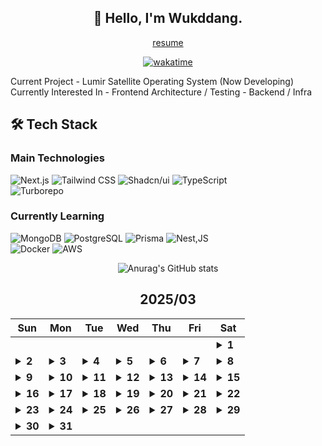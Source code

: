<div align="center">

## 🙌 Hello, I'm Wukddang.

[resume](https://wukdddang.vercel.app)

[![wakatime](https://wakatime.com/badge/user/9b8b1e3c-c3ef-4910-b98f-96cd8c45d763.svg)](https://wakatime.com/@9b8b1e3c-c3ef-4910-b98f-96cd8c45d763)  


<div align="left">
  Current Project
  - Lumir Satellite Operating System (Now Developing)
  <br/>
  Currently Interested In
  - Frontend Architecture / Testing 
  - Backend / Infra

## 🛠 Tech Stack

### Main Technologies
![Next.js](https://img.shields.io/badge/-Next.js-000000?style=for-the-badge&logo=next.js&logoColor=white)
![Tailwind CSS](https://img.shields.io/badge/-Tailwind%20CSS-38B2AC?style=for-the-badge&logo=tailwind-css&logoColor=white)
![Shadcn/ui](https://img.shields.io/badge/-shadcn/ui-000000?style=for-the-badge&logo=shadcn/ui&logoColor=white)
![TypeScript](https://img.shields.io/badge/-TypeScript-3178C6?style=for-the-badge&logo=typescript&logoColor=white)
<br/>
![Turborepo](https://img.shields.io/badge/-Turborepo-EF4444?style=for-the-badge&logo=turborepo&logoColor=white)

### Currently Learning
![MongoDB](https://img.shields.io/badge/-MongoDB-47A248?style=for-the-badge&logo=mongodb&logoColor=white)
![PostgreSQL](https://img.shields.io/badge/-PostgreSQL-4169E1?style=for-the-badge&logo=postgresql&logoColor=white)
![Prisma](https://img.shields.io/badge/-Prisma-2D3748?style=for-the-badge&logo=prisma&logoColor=white)
![Nest,JS](https://img.shields.io/badge/-Nest.JS-E0234E?style=for-the-badge&logo=nestjs&logoColor=white)
<br/>
![Docker](https://img.shields.io/badge/-Docker-2496ED?style=for-the-badge&logo=docker&logoColor=white)
![AWS](https://img.shields.io/badge/-AWS-232F3E?style=for-the-badge&logo=amazon-web-service&logoColor=white)

</div>

![Anurag's GitHub stats](https://github-readme-stats.vercel.app/api?username=wukdddang&show_icons=true&theme=radical)


<!--CALENDAR-START-->
## 2025/03

| Sun | Mon | Tue | Wed | Thu | Fri | Sat |
| --- | --- | --- | --- | --- | --- | --- |
|     |     |     |     |     |     | <details><summary>**1**</summary>ATS: 프로젝트 개발</details> |
| <details><summary>**2**</summary>ATS: 프로젝트 개발</details> | <details><summary>**3**</summary>ATS: 프로젝트 개발</details> | <details><summary>**4**</summary>ATS: 프로젝트 개발</details> | <details><summary>**5**</summary>ATS: 프로젝트 개발</details> | <details><summary>**6**</summary>ATS: 프로젝트 개발</details> | <details><summary>**7**</summary>ATS: 프로젝트 개발</details> | <details><summary>**8**</summary>ATS: 프로젝트 개발</details> |
| <details><summary>**9**</summary>ATS: 프로젝트 개발</details> | <details><summary>**10**</summary>ATS: 프로젝트 개발</details> | <details><summary>**11**</summary>ATS: 프로젝트 개발</details> | <details><summary>**12**</summary>ATS: 프로젝트 개발</details> | <details><summary>**13**</summary>ATS: 프로젝트 개발</details> | <details><summary>**14**</summary>ATS: 프로젝트 개발</details> | <details><summary>**15**</summary>ATS: 프로젝트 개발</details> |
| <details><summary>**16**</summary>ATS: 프로젝트 개발</details> | <details><summary>**17**</summary>ATS: 프로젝트 개발</details> | <details><summary>**18**</summary>ATS: 프로젝트 개발</details> | <details><summary>**19**</summary>ATS: 프로젝트 개발</details> | <details><summary>**20**</summary>ATS: 프로젝트 개발 + 메일 전송 프로그램 개발</details> | <details><summary>**21**</summary>ATS: 프로젝트 개발 + 메일 전송 프로그램 개발</details> | <details><summary>**22**</summary>ATS: 프로젝트 개발 + 메일 전송 프로그램 개발</details> |
| <details><summary>**23**</summary>ATS: 프로젝트 개발 + 메일 전송 프로그램 개발</details> | <details><summary>**24**</summary>ATS: 프로젝트 개발 + 메일 전송 프로그램 개발 + NestJS: 섹션 8-5~11</details> | <details><summary>**25**</summary>ATS: 프로젝트 개발 + NestJS: 섹션 8-12~15</details> | <details><summary>**26**</summary>ATS: 프로젝트 개발 + NestJS: 섹션 8-16~23</details> | <details><summary>**27**</summary>ATS: 프로젝트 개발</details> | <details><summary>**28**</summary>ATS: 프로젝트 개발</details> | <details><summary>**29**</summary>ATS: 프로젝트 개발</details> |
| <details><summary>**30**</summary>ATS: 프로젝트 개발 + NestJS: 섹션 8-24~25</details> | <details><summary>**31**</summary>ATS: 프로젝트 개발 + NestJS: 섹션 8-26~27</details> |

<!--CALENDAR-END-->
